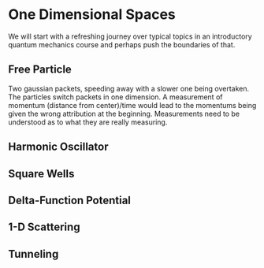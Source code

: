 # One Dimensional Spaces

We will start with a refreshing journey over typical topics in an introductory quantum mechanics course and perhaps push the boundaries of that. 

## Free Particle

Two gaussian packets, speeding away with a slower one being overtaken. The particles switch packets in one dimension. A measurement of momentum (distance from center)/time would lead to the momentums being given the wrong attribution at the beginning. Measurements need to be understood as to what they are really measuring.   

## Harmonic Oscillator

## Square Wells

## Delta-Function Potential

## 1-D Scattering

## Tunneling
